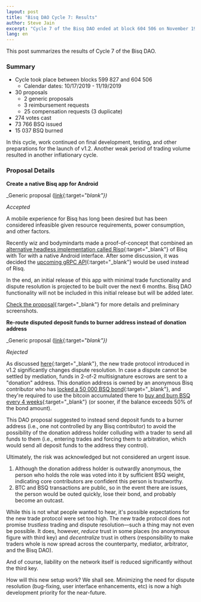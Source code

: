```yaml
---
layout: post
title: "Bisq DAO Cycle 7: Results"
author: Steve Jain
excerpt: "Cycle 7 of the Bisq DAO ended at block 604 506 on November 19 2019. This post covers its results. <br><br>"
lang: en
---
```


This post summarizes the results of Cycle 7 of the Bisq DAO.

### Summary

* Cycle took place between blocks 599 827 and 604 506
  * Calendar dates: 10/17/2019 - 11/19/2019
* 30 proposals
  * 2 generic proposals
  * 3 reimbursement requests
  * 25 compensation requests (3 duplicate)
* 274 votes cast
* 73 766 BSQ issued
* 15 037 BSQ burned

In this cycle, work continued on final development, testing, and other preparations for the launch of v1.2. Another weak period of trading volume resulted in another inflationary cycle.

### Proposal Details

**Create a native Bisq app for Android**

_Generic proposal ([link](https://github.com/bisq-network/proposals/issues/139){:target="_blank"})_

_Accepted_

A mobile experience for Bisq has long been desired but has been considered infeasible given resource requirements, power consumption, and other factors.

Recently wiz and bodymindarts made a proof-of-concept that combined an [alternative headless implementation called Risq](https://github.com/bodymindarts/risq){:target="_blank"} of Bisq with Tor with a native Android interface. After some discussion, it was decided the [upcoming gRPC API](https://github.com/bisq-network/proposals/issues/136){:target="_blank"} would be used instead of Risq.

In the end, an initial release of this app with minimal trade functionality and dispute resolution is projected to be built over the next 6 months. Bisq DAO functionality will not be included in this initial release but will be added later.

[Check the proposal](https://github.com/bisq-network/proposals/issues/139){:target="_blank"} for more details and preliminary screenshots.

**Re-route disputed deposit funds to burner address instead of donation address**

_Generic proposal ([link](https://github.com/bisq-network/proposals/issues/135){:target="_blank"})_

_Rejected_

As discussed [here](https://bisq.network/blog/bisq-v1-2-released/){:target="_blank"}, the new trade protocol introduced in v1.2 significantly changes dispute resolution. In case a dispute cannot be settled by mediation, funds in 2-of-2 multisignature escrows are sent to a "donation" address. This donation address is owned by an anonymous Bisq contributor who has [locked a 50 000 BSQ bond](https://explorer.bisq.network/tx.html?tx=45859e0fc3c75db969fb33e85dfd5b35c62743ba8649186ca02703d90579ac3a){:target="_blank"}, and they're required to use the bitcoin accumulated there to [buy and burn BSQ every 4 weeks](https://github.com/bisq-network/proposals/issues/116){:target="_blank"} (or sooner, if the balance exceeds 50% of the bond amount).

This DAO proposal suggested to instead send deposit funds to a burner address (i.e., one not controlled by any Bisq contributor) to avoid the possibility of the donation address holder colluding with a trader to send all funds to them (i.e., entering trades and forcing them to arbitration, which would send all deposit funds to the address they control).

Ultimately, the risk was acknowledged but not considered an urgent issue.

1. Although the donation address holder is outwardly anonymous, the person who holds the role was voted into it by sufficient BSQ weight, indicating core contributors are confident this person is trustworthy.
2. BTC and BSQ transactions are public, so in the event there are issues, the person would be outed quickly, lose their bond, and probably become an outcast.

While this is not what people wanted to hear, it's possible expectations for the new trade protocol were set too high. The new trade protocol does not promise _trustless_ trading and dispute resolution—such a thing may not even be possible. It does, however, _reduce_ trust in some places (no anonymous figure with third key) and _decentralize_ trust in others (responsibility to make traders whole is now spread across the counterparty, mediator, arbitrator, and the Bisq DAO).

And of course, liability on the network itself is reduced significantly without the third key.

How will this new setup work? We shall see. Minimizing the need for dispute resolution (bug-fixing, user interface enhancements, etc) is now a high development priority for the near-future.
